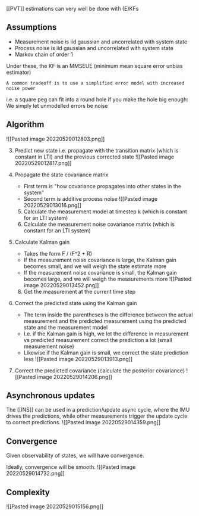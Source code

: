 [[PVT]] estimations can very well be done with (E)KFs

## Assumptions
* Measurement noise is iid gaussian and uncorrelated with system state
* Process noise is iid gaussian and uncorrelated with system state
* Markov chain of order 1

Under these, the KF is an MMSEUE (minimum mean square error unbias estimator)

	A common tradeoff is to use a simplified error model with increased 
    noise power

i.e. a square peg can fit into a round hole if you make the hole big enough: We simply let unmodelled errors be noise


## Algorithm

![[Pasted image 20220529012803.png]]


3. Predict new state i.e. propagate with the transition matrix (which is constant in LTI) and the previous corrected state
![[Pasted image 20220529012817.png]]

4. Propagate the state covariance matrix
	* First term is "how covariance propagates into other states in the system"
	* Second term is additive process noise
![[Pasted image 20220529013016.png]]

	5. Calculate the measurement model at timestep k (which is constant 
    for an LTI system)
	6. Calculate the measurement noise covariance matrix (which is 
    constant for an LTI system)

7. Calculate Kalman gain
	* Takes the form F / (F^2 + R)
	* If the measurement noise covariance is large, the Kalman gain becomes small, and we will weigh the state estimate more
	* If the measurement noise covariance is small, the Kalman gain becomes large, and we will weigh the measurements more
![[Pasted image 20220529013452.png]]

	8. Get the measurement at the current time step

9. Correct the predicted state using the Kalman gain
	* The term inside the parentheses is the difference between the actual measurement and the predicted measurement using the predicted state and the measurement model
	* I.e. if the Kalman gain is high, we let the difference in measurement vs predicted measurement correct the prediction a lot (small measurement noise)
	* Likewise if the Kalman gain is small, we correct the state prediction less 
 ![[Pasted image 20220529013913.png]]
 
10. Correct the predicted covariance (calculate the posterior covariance)
![[Pasted image 20220529014206.png]]



## Asynchronous updates
The [[INS]] can be used in a prediction/update async cycle, where the IMU drives the predictions, while other measurements trigger the update cycle to correct predictions.
![[Pasted image 20220529014359.png]]


## Convergence
Given observability of states, we will have convergence.

Ideally, convergence will be smooth.
![[Pasted image 20220529014732.png]]


## Complexity
![[Pasted image 20220529015156.png]]
